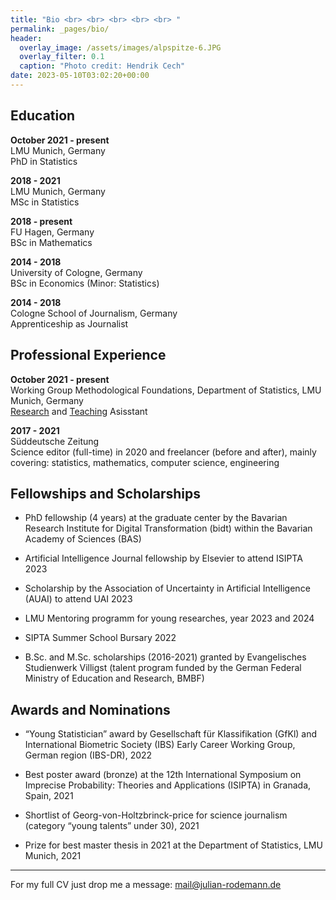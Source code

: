 ```yaml
---
title: "Bio <br> <br> <br> <br> <br> "
permalink: _pages/bio/
header:
  overlay_image: /assets/images/alpspitze-6.JPG
  overlay_filter: 0.1
  caption: "Photo credit: Hendrik Cech"
date: 2023-05-10T03:02:20+00:00
---
```




## Education


__October 2021 - present__<br/>
LMU Munich, Germany<br/>
PhD in Statistics

__2018 - 2021__<br/>
LMU Munich, Germany<br/>
MSc in Statistics

__2018 - present__<br/>
FU Hagen, Germany<br/>
BSc in Mathematics 

__2014 - 2018__<br/>
University of Cologne, Germany<br/>
BSc in Economics (Minor: Statistics)

__2014 - 2018__<br/>
Cologne School of Journalism, Germany<br/>
Apprenticeship as Journalist


## Professional Experience

__October 2021 - present__<br/>
Working Group Methodological Foundations, Department of Statistics, LMU Munich, Germany<br/>
[Research](https://rodemann.github.io/_pages/research/) and [Teaching](https://rodemann.github.io/_pages/teaching/) Asisstant


__2017 - 2021__<br/>
Süddeutsche Zeitung <br/>
Science editor (full-time) in 2020 and freelancer (before and after), mainly covering: statistics, mathematics, computer science, engineering




## Fellowships and Scholarships

* PhD fellowship (4 years) at the graduate center by the Bavarian Research Institute for Digital Transformation (bidt) within the Bavarian Academy of Sciences (BAS) 

* Artificial Intelligence Journal fellowship by Elsevier to attend ISIPTA 2023

* Scholarship by the Association of Uncertainty in Artificial Intelligence (AUAI) to attend UAI 2023

* LMU Mentoring programm for young researches, year 2023 and 2024

* SIPTA Summer School Bursary 2022

* B.Sc. and M.Sc. scholarships (2016-2021) granted by Evangelisches Studienwerk Villigst (talent program funded by the German Federal Ministry of Education and Research, BMBF) 



## Awards and Nominations

* “Young Statistician” award by Gesellschaft für Klassifikation (GfKl) and International Biometric Society (IBS) Early Career Working Group, German region (IBS-DR), 2022

* Best poster award (bronze) at the 12th International Symposium on Imprecise Probability: Theories and Applications (ISIPTA) in Granada, Spain, 2021  

* Shortlist of Georg-von-Holtzbrinck-price for science journalism (category “young talents” under 30), 2021

* Prize for best master thesis in 2021 at the Department of Statistics, LMU Munich, 2021 





----------------
For my full CV just drop me a message: mail@julian-rodemann.de








